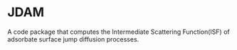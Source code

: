 # JDAM
A code package that computes the Intermediate Scattering Function(ISF) of adsorbate surface jump diffusion processes. 
